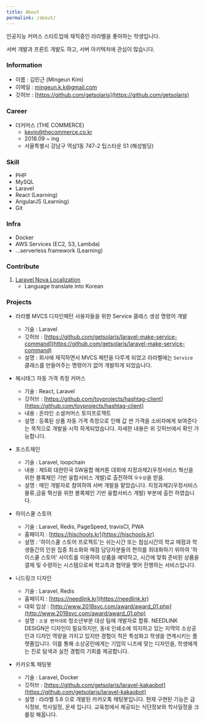 ```yaml
---
title: About
permalink: /about/
---
```


인공지능 커머스 스타트업에 재직중인 라라벨을 좋아하는 학생입니다.

서버 개발과 프론트 개발도 하고, 서버 아키텍처에 관심이 많습니다.

### Information
- 이름 : 김민근 (Mingeun Kim)
- 이메일 : mingeun.k.k@gmail.com
- 깃허브 : [https://github.com/getsolaris](https://github.com/getsolaris)

### Career
- 더커머스 (THE COMMERCE)
    - kevin@thecommerce.co.kr
    - 2018.09 ~ ing
    - 서울특별시 강남구 역삼1동 747-2 팁스타운 S1 (해성빌딩)

### Skill
- PHP
- MySQL
- Laravel
- React (Learning)
- AngularJS (Learning)
- Git

### Infra
- Docker
- AWS Services (EC2, S3, Lambda)
- ...serverless framework (Learning)

### Contribute

1. [Laravel Nova Localization](https://github.com/franzdumfart/laravel-nova-localizations)
    - Language translate into Korean

### Projects

- 라라벨 MVCS 디자인패턴 사용자들을 위한 Service 클래스 생성 명령어 개발
    - 기술 : Laravel
    - 깃허브 : [https://github.com/getsolaris/laravel-make-service-command](https://github.com/getsolaris/laravel-make-service-command)
    - 설명 : 회사에 재직하면서 MVCS 패턴을 다루게 되었고 라라벨에는 `Service` 클래스를 만들어주는 명령어가 없어 개발하게 되었습니다.

- 해시태그 자동 가격 측정 커머스
    - 기술 : React, Laravel
    - 깃허브 : [https://github.com/toyprojects/hashtag-client](https://github.com/toyprojects/hashtag-client)
    - 내용 : 온라인 소셜커머스 토이프로젝트
    - 설명 : 등록된 상품 자동 가격 측정으로 인해 값 싼 가격을 소비자에게 보여준다는 목적으로 개발을 시작 하게되었습니다. 자세한 내용은 위 깃허브에서 확인 가능합니다.

- 포스트체인
    - 기술 : Laravel, loopchain
    - 내용 : 제5회 대한민국 SW융합 해커톤 대회에 지정과제2(우정서비스 혁신을 위한 블록체인 기반 융합서비스 개발)로 출전하여 `우수상`을 받음.
    - 설명 : 메인 개발자로 참여하여 서버 개발을 맡았습니다. 지정과제2(우정서비스 물류,금융 혁신을 위한 블록체인 기반 융합서비스 개발) 부분에 출전 하였습니다.

- 하이스쿨 스토어
    - 기술 : Laravel, Redis, PageSpeed, travisCI, PWA
    - 홈페이지 : [https://hischools.kr](https://hischools.kr)
    - 설명 : '하이스쿨 스토어 프로젝트'는 쉬는시간 또는 점심시간의 학교 매점과 학생들간의 인원 집중 최소화와 매점 담당자분들의 편의를 최대화하기 위하여 '하이스쿨 스토어' 사이트를 이용하여 상품을 예약하고, 시간에 맞춰 준비된 상품을 결제 및 수령하는 시스템으로써 학교측과 협약을 맺어 진행하는 서비스입니다.

- 니드링크 디자인
    - 기술 : Laravel, Redis
    - 홈페이지 : [https://needlink.kr](https://needlink.kr)
    - 대회 입상 : [http://www.2018svc.com/award/award_01.php](http://www.2018svc.com/award/award_01.php)
    - 설명 : `소셜 벤처대회` 청소년부분 대상 팀에 개발자로 합류. NEEDLINK DESIGN은 디자인이 필요하지만, 동네 인쇄소에 의지하고 있는 지역의 소상공인과 디자인 역량을 가지고 있지만 경험이 적은 특성화고 학생을 연계시키는 플랫폼입니다. 이를 통해 소상공인에게는 기업의 니즈에 맞는 디자인을, 학생에게는 진로 탐색과 실전 경험의 기회를 제공합니다.

-  카카오톡 채팅봇
    - 기술 : Laravel, Docker
    - 깃허브 : [https://github.com/getsolaris/laravel-kakaobot](https://github.com/getsolaris/laravel-kakaobot)
    - 설명 : 라라벨 5.6 으로 개발된 카카오톡 채팅봇입니다. 현재 구현된 기능은 급식정보, 학사일정, 운세 입니다. 교육청에서 제공되는 식단정보와 학사일정을 크롤링 해옵니다.